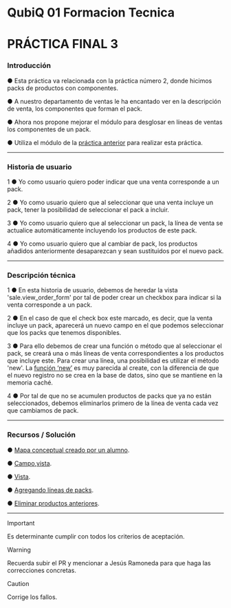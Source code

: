 # QubiQ 01 Formacion Tecnica

# PRÁCTICA FINAL 3

### Introducción

● Esta práctica va relacionada con la práctica número 2, donde hicimos packs de productos con componentes.

● A nuestro departamento de ventas le ha encantado ver en la descripción de venta, los componentes que forman el pack.

● Ahora nos propone mejorar el módulo para desglosar en líneas de ventas los componentes de un pack.

● Utiliza el módulo de la [práctica anterior](https://docs.google.com/document/d/1CFpCpLgT1qACPe2l4bYJI8KKf6ix-dQyw61SMq6wBP4/edit) para realizar esta práctica.

------------------------------------------------------------------------------------------------------------------

### Historia de usuario

1 ● Yo como usuario quiero poder indicar que una venta corresponde a un pack.

2 ● Yo como usuario quiero que al seleccionar que una venta incluye un pack, tener la posibilidad de seleccionar el pack a incluir.

3 ● Yo como usuario quiero que al seleccionar un pack, la línea de venta se actualice automáticamente incluyendo los productos de este pack.

4 ● Yo como usuario quiero que al cambiar de pack, los productos añadidos anteriormente desaparezcan y sean sustituidos por el nuevo pack.

------------------------------------------------------------------------------------------------------------------

### Descripción técnica

1 ● En esta historia de usuario, debemos de heredar la vista 'sale.view_order_form' por tal de poder crear un checkbox para indicar si la venta corresponde a un pack.

2 ● En el caso de que el check box este marcado, es decir, que la venta incluye un pack, aparecerá un nuevo campo en el que podemos seleccionar que los packs que tenemos disponibles.

3 ● Para ello debemos de crear una función o método que al seleccionar el pack, se creará una o más líneas de venta correspondientes a los productos que incluye este. Para crear una línea, una posibilidad es utilizar el método 'new'. La [función ‘new’](https://github.com/odoo/odoo/blob/db927e1a95c035c96b102a08df50bee92eecb9a2/addons/sale_management/models/sale_order.py#L221) es muy parecida al create, con la diferencia de que el nuevo registro no se crea en la base de datos, sino que se mantiene en la memoria caché.

4 ● Por tal de que no se acumulen productos de packs que ya no están seleccionados, debemos eliminarlos primero de la línea de venta cada vez que cambiamos de pack.

------------------------------------------------------------------------------------------------------------------

### Recursos / Solución

● [Mapa conceptual creado por un alumno](https://drive.google.com/file/d/1c46kzTYvCJHkCqS90Rmqd2k0Er26ObD3/view).

● [Campo](https://github.com/QubiQ/sistema-doq/blob/4de257c1348b32afc309593936b6a58ee40ae4bd/practica_final_3/models/pack.py#L64),[vista](https://github.com/QubiQ/sistema-doq/blob/4de257c1348b32afc309593936b6a58ee40ae4bd/practica_final_3/views/pack.xml#L127).

● [Vista](https://github.com/QubiQ/sistema-doq/blob/4de257c1348b32afc309593936b6a58ee40ae4bd/practica_final_3/views/pack.xml#L129).

● [Agregando líneas de packs](https://github.com/QubiQ/sistema-doq/blob/4de257c1348b32afc309593936b6a58ee40ae4bd/practica_final_3/models/pack.py#L71).

● [Eliminar productos anteriores](https://github.com/QubiQ/sistema-doq/blob/4de257c1348b32afc309593936b6a58ee40ae4bd/practica_final_3/models/pack.py#L74).

------------------------------------------------------------------------------------------------------------------

> [!IMPORTANT]
> Es determinante cumplir con todos los criterios de aceptación.

> [!WARNING]
> Recuerda subir el PR y mencionar a Jesús Ramoneda para que haga las correcciones concretas.

> [!CAUTION]
> Corrige los fallos.
